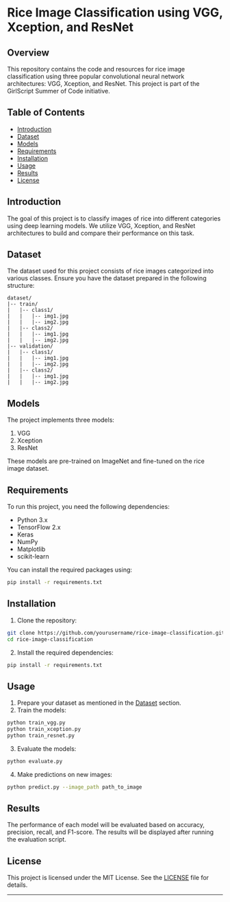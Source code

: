 # Rice Image Classification using VGG, Xception, and ResNet

## Overview

This repository contains the code and resources for rice image classification using three popular convolutional neural network architectures: VGG, Xception, and ResNet. This project is part of the GirlScript Summer of Code initiative.

## Table of Contents

- [Introduction](#introduction)
- [Dataset](#dataset)
- [Models](#models)
- [Requirements](#requirements)
- [Installation](#installation)
- [Usage](#usage)
- [Results](#results)
- [License](#license)

## Introduction

The goal of this project is to classify images of rice into different categories using deep learning models. We utilize VGG, Xception, and ResNet architectures to build and compare their performance on this task.

## Dataset

The dataset used for this project consists of rice images categorized into various classes. Ensure you have the dataset prepared in the following structure:

```
dataset/
|-- train/
|   |-- class1/
|   |   |-- img1.jpg
|   |   |-- img2.jpg
|   |-- class2/
|   |   |-- img1.jpg
|   |   |-- img2.jpg
|-- validation/
|   |-- class1/
|   |   |-- img1.jpg
|   |   |-- img2.jpg
|   |-- class2/
|   |   |-- img1.jpg
|   |   |-- img2.jpg
```

## Models

The project implements three models:
1. VGG
2. Xception
3. ResNet

These models are pre-trained on ImageNet and fine-tuned on the rice image dataset.

## Requirements

To run this project, you need the following dependencies:

- Python 3.x
- TensorFlow 2.x
- Keras
- NumPy
- Matplotlib
- scikit-learn

You can install the required packages using:

```bash
pip install -r requirements.txt
```

## Installation

1. Clone the repository:

```bash
git clone https://github.com/yourusername/rice-image-classification.git
cd rice-image-classification
```

2. Install the required dependencies:

```bash
pip install -r requirements.txt
```

## Usage

1. Prepare your dataset as mentioned in the [Dataset](#dataset) section.
2. Train the models:

```bash
python train_vgg.py
python train_xception.py
python train_resnet.py
```

3. Evaluate the models:

```bash
python evaluate.py
```

4. Make predictions on new images:

```bash
python predict.py --image_path path_to_image
```

## Results

The performance of each model will be evaluated based on accuracy, precision, recall, and F1-score. The results will be displayed after running the evaluation script.

## License

This project is licensed under the MIT License. See the [LICENSE](LICENSE) file for details.

---


